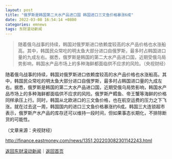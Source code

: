 ```yaml
---
layout: post
title: "俄罗斯是韩国第二大水产品进口国 韩国进口三文鱼价格暴涨6成"
date: 2022-03-08 16:54:14 +0800
categories: emnews
tags: 东财滚动新闻
---
```

> 随着俄乌战事的持续，韩国对俄罗斯进口依赖度较高的水产品价格也水涨船高。其中，韩国民众常吃的明太鱼大部分进口自俄罗斯，最多时占韩国进口量的九成左右。据悉，俄罗斯是韩国的第二大水产品进口国，近期受俄乌局势影响，韩国水产品市场上的多种海鲜都面临供不应求的风险。（央视财经）

<p>随着俄乌战事的持续，韩国对俄罗斯进口依赖度较高的水产品价格也水涨船高。其中，韩国民众常吃的明太鱼大部分进口自俄罗斯，最多时占韩国进口量的九成左右。据悉，俄罗斯是韩国的第二大水产品进口国，近期受俄乌局势影响，韩国水产品市场上的多种海鲜都面临供不应求的风险。俄罗斯产鳕鱼、帝王蟹等海鲜的价格同样承压上行。同时，韩国从北欧进口的三文鱼价格，也在航空运费的压力之下飞涨。就在过去这一周，韩国国内的进口三文鱼价格暴涨约6成。韩国三大连锁超市表示，俄罗斯产水产品的库存还可以维持一段时间，但如果事态长期化，不排除断货的可能性。</p><p class="em_media">（文章来源：央视财经）</p>

<http://finance.eastmoney.com/news/1351,202203082301142243.html>

[返回东财滚动新闻](//finews.withounder.com/emnews/)｜[返回首页](//finews.withounder.com/)